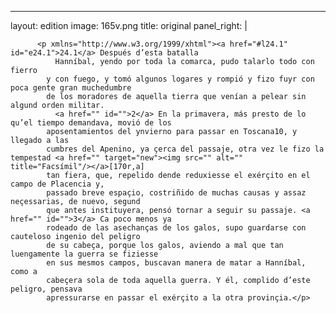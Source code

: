 <?xml version="1.0" encoding="UTF-8"?>
---
layout: edition
image: 165v.png 
title: original 
panel_right: |  
            
          <p xmlns="http://www.w3.org/1999/xhtml"><a href="#l24.1" id="e24.1">24.1</a> Después d’esta batalla
              Hanníbal, yendo por toda la comarca, pudo talarlo todo con fierro
            y con fuego, y tomó algunos logares y rompió y fizo fuyr con poca gente gran muchedumbre
            de los moradores de aquella tierra que venían a pelear sin algund orden militar.
              <a href="" id="">2</a> En la primavera, más presto de lo qu’el tiempo demandava, movió de los
            aposentamientos del ynvierno para passar en Toscana10, y llegado a las
            cumbres del Apenino, ya çerca del passaje, otra vez le fizo la tempestad <a href="" target="new"><img src="" alt="" title="Facsímil"/></a>[170r,a]
            tan fiera, que, repelido dende reduxiesse el exérçito en el campo de Placencia y,
            passado breve espaçio, costriñido de muchas causas y assaz neçessarias, de nuevo, segund
            que antes instituyera, pensó tornar a seguir su passaje. <a href="" id="">3</a> Ca poco menos ya
            rodeado de las asechanças de los galos, supo guardarse con cauteloso ingenio del peligro
            de su cabeça, porque los galos, aviendo a mal que tan luengamente la guerra se fiziesse
            en sus mesmos campos, buscavan manera de matar a Hanníbal, como a
            cabeçera sola de toda aquella guerra. Y él, complido d’este peligro, pensava
            apressurarse en passar el exérçito a la otra provinçia.</p>
        